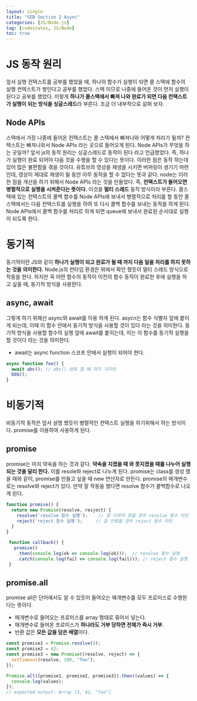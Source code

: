 ```yaml
---
layout: single
title: "SEB Section 2 Async"
categories: [JS/Node.js]
tag: [codestates, JS/Node]
toc: true
---
```


# JS 동작 원리

앞서 실행 컨택스트를 공부를 했었을 때, 하나의 함수가 실행이 되면 콜 스택에 함수의 실행 컨텍스트가 쌓인다고 공부를 했었다. 스택 이므로 나중에 들어온 것이 먼저 실행이 된다고 공부를 했었다. 이렇게 **하나가 콜스택에서 빠져 나와 완료가 되면 다음 컨택스트가 실행이 되는 방식을 싱글스레드**라 부른다. 조금 더 내부적으로 살펴 보자.

## Node APIs

스택에서 가장 나중에 들어온 컨택스트는 콜 스택에서 빠져나와 어떻게 처리가 될까?
컨택스트는 빠져나와서 Node APIs 라는 곳으로 들어오게 된다. Node APIs가 무엇을 하는 곳일까?
앞서 js의 동작 원리는 싱글스레드로 동작이 된다 라고 언급했었다. 즉, 하나가 실행이 완료 되어야 다음 것을 수행을 할 수 있다는 뜻이다. 이러한 점은 동작 하는데 있어 많은 불편함을 겪을 것이다. 유튜브의 영상을 재생을 시키면 버퍼링이 생기기 마련인데, 영상이 제대로 재생이 될 동안 아무 동작을 할 수 없다는 뜻과 같다.
node는 이러한 점을 개선을 하기 위해서 Node APIs 라는 것을 만들었다. 즉, **컨택스트가 들어오면 병렬적으로 실행을 시켜준다는 뜻이다.** 이것을 **멀티 스레드** 동작 방식이라 부른다.
콜스택에 있는 컨택스트의 콜백 함수를 Node APIs에 보내서 병렬적으로 처리를 할 동안 콜스택에서는 다음 컨택스트를 실행을 하여 또 다시 콜백 함수를 보내는 동작을 하게 된다.
Node APIs에서 콜백 함수를 처리르 하게 되면 queue에 보내서 완료된 순서대로 실행이 되도록 한다.

# 동기적

동기적이란 JS와 같이 **하나가 실행이 되고 완료가 될 때 까지 다음 일을 처리를 하지 못하는 것을 의미한다.** Node.js의 런타임 환경은 위에서 확인 했듯이 멀티 스레드 방식으로 작동을 한다. 하지만 꼭 어떤 함수의 동작이 이전의 함수 동작이 완료한 후에 실행을 하고 싶을 때, 동기적 방식을 사용한다.

## async, await

그렇게 하기 위해선 async와 await를 이용 하게 된다.
asycn는 함수 식별자 앞에 붙이게 되는데, 이때 이 함수 안에서 동기적 방식을 사용할 것이 있다 라는 것을 의미한다.
동기적 방식을 사용할 함수의 실행 앞에 await를 붙히는데, 이는 이 함수를 동기적 실행을 할 것이다 라는 것을 의미한다.

- await는 async function 스코프 안에서 실행이 되어야 한다.

```js
async function foo() {
  await abc(); // abc() 완료 할 때 까지 기다려
  bbb();
}
```

# 비동기적

비동기적 동작은 앞서 설명 했듯이 병렬적인 컨택스트 실행을 하기위해서 하는 방식이다.
promise를 이용하여 사용하게 된다.

## promise

promise는 마치 약속을 하는 것과 같다. **약속을 지켰을 때 와 못지켰을 때를 나누어 실행되는 것을 달리 한다.** 이를 resole와 reject로 나누게 된다.
promise는 class를 생성 했을 때와 같이, promise를 만들고 싶을 때 new 연산자로 만든다.
promise의 매개변수로는 resolve와 reject가 있다. 만약 잘 작동을 했다면 resolve 함수가 콜백함수로 나오게 된다.

```js
function promise() {
  return new Promise(resolve, resject) {
    resolve('resolve 함수 실행');    // 잘 이루어 졌을 경우 resolve 함수 리턴
    reject('reject 함수 실행');     // 잘 안됐을 경우 reject 함수 리턴
  }
}

 function callback() {
   promise()
    .then(console.log(ok => console.log(ok)));  // resolve 함수 실행
    .catch(console.log(fail => console.log(fail))); // reject 함수 실행
 }
```

## promise.all

promise all은 단어에서도 알 수 있듯이 들어오는 매개변수를 모두 프로미스로 수행한다는 뜻이다.

- 매개변수로 들어오는 프로미스를 array 형태로 묶어서 넣는다.
- 매개변수로 들어온 프로미스가 **하나라도 거부 당하면 전체가 즉시 거부**.
- 반환 값은 **모든 값을 담은 배열**이다.

```js
const promise1 = Promise.resolve(3);
const promise2 = 42;
const promise3 = new Promise((resolve, reject) => {
  setTimeout(resolve, 100, "foo");
});

Promise.all([promise1, promise2, promise3]).then((values) => {
  console.log(values);
});
// expected output: Array [3, 42, "foo"]
```

